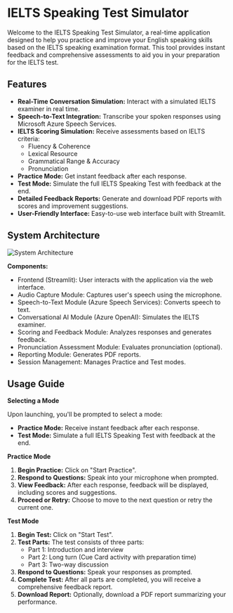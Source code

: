 # IELTS Speaking Test Simulator

Welcome to the IELTS Speaking Test Simulator, a real-time application designed to help you practice and improve your English speaking skills based on the IELTS speaking examination format. This tool provides instant feedback and comprehensive assessments to aid you in your preparation for the IELTS test.

## Features

- **Real-Time Conversation Simulation:** Interact with a simulated IELTS examiner in real time.
- **Speech-to-Text Integration:** Transcribe your spoken responses using Microsoft Azure Speech Services.
- **IELTS Scoring Simulation:** Receive assessments based on IELTS criteria:
  - Fluency & Coherence
  - Lexical Resource
  - Grammatical Range & Accuracy
  - Pronunciation
- **Practice Mode:** Get instant feedback after each response.
- **Test Mode:** Simulate the full IELTS Speaking Test with feedback at the end.
- **Detailed Feedback Reports:** Generate and download PDF reports with scores and improvement suggestions.
- **User-Friendly Interface:** Easy-to-use web interface built with Streamlit.

## System Architecture

![System Architecture](docs/System_Architecture.svg)

**Components:**

- Frontend (Streamlit): User interacts with the application via the web interface.
- Audio Capture Module: Captures user's speech using the microphone.
- Speech-to-Text Module (Azure Speech Services): Converts speech to text.
- Conversational AI Module (Azure OpenAI): Simulates the IELTS examiner.
- Scoring and Feedback Module: Analyzes responses and generates feedback.
- Pronunciation Assessment Module: Evaluates pronunciation (optional).
- Reporting Module: Generates PDF reports.
- Session Management: Manages Practice and Test modes.

## Usage Guide

**Selecting a Mode**

Upon launching, you'll be prompted to select a mode:

- **Practice Mode:** Receive instant feedback after each response.
- **Test Mode:** Simulate a full IELTS Speaking Test with feedback at the end.

**Practice Mode**

1. **Begin Practice:** Click on "Start Practice".
2. **Respond to Questions:** Speak into your microphone when prompted.
3. **View Feedback:** After each response, feedback will be displayed, including scores and suggestions.
4. **Proceed or Retry:** Choose to move to the next question or retry the current one.

**Test Mode**

1. **Begin Test:** Click on "Start Test".
2. **Test Parts:** The test consists of three parts:
   - Part 1: Introduction and interview
   - Part 2: Long turn (Cue Card activity with preparation time)
   - Part 3: Two-way discussion
3. **Respond to Questions:** Speak your responses as prompted.
4. **Complete Test:** After all parts are completed, you will receive a comprehensive feedback report.
5. **Download Report:** Optionally, download a PDF report summarizing your performance.
